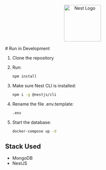 <p align="center">
  <a href="http://nestjs.com/" target="blank"><img src="https://nestjs.com/img/logo-small.svg" width="120" alt="Nest Logo" /></a>
</p>
# Run in Development

1. Clone the repository
2. Run:
   ```bash
   npm install
   ```
3. Make sure Nest CLI is installed:

   ```bash
   npm i -g @nestjs/cli
   ```

4. Rename the file .env.template:

   ```bash
   .env
   ```

5. Start the database:
   ```bash
   docker-compose up -d
   ```

## Stack Used

- MongoDB
- NestJS
